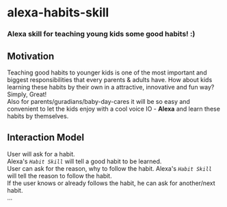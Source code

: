 # alexa-habits-skill
### Alexa skill for teaching young kids some good habits! :)

## Motivation
Teaching good habits to younger kids is one of the most important and biggest responsibilities that every parents & adults have.
How about kids learning these habits by their own in a attractive, innovative and fun way? Simply, Great!<br/>
Also for parents/guradians/baby-day-cares it will be so easy and convenient to let the kids enjoy with a cool voice IO - **Alexa** and learn these habits by themselves.

## Interaction Model
User will ask for a habit.<br/>
Alexa's _`Habit Skill`_ will tell a good habit to be learned.<br/>
User can ask for the reason, why to follow the habit.
Alexa's _`Habit Skill`_ will tell the reason to follow the habit.<br/>
If the user knows or already follows the habit, he can ask for another/next habit.<br/>
...

